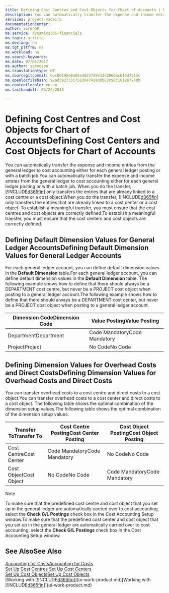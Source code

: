 ```yaml
---
title: Defining Cost Centres and Cost Objects for Chart of Accounts | Microsoft Docs
description: You can automatically transfer the expense and income entries from the general ledger to cost accounting either for each general ledger posting or with a batch job. When you do the transfer, the system only transfers the entries that are already linked to a cost centre or a cost object. To establish a meaningful transfer, you must ensure that the cost centres and cost objects are correctly defined.
services: project-madeira
documentationcenter: 
author: SorenGP
ms.service: dynamics365-financials
ms.topic: article
ms.devlang: na
ms.tgt_pltfrm: na
ms.workload: na
ms.search.keywords: 
ms.date: 07/01/2017
ms.author: sgroespe
ms.translationtype: HT
ms.sourcegitcommit: bec0619be0a65e3625759e13d2866ac615d7513c
ms.openlocfilehash: 92ad393733c758304743ec0b63c98c1612e7240b
ms.contentlocale: en-au
ms.lasthandoff: 03/22/2018

---
```

# <a name="defining-cost-centers-and-cost-objects-for-chart-of-accounts"></a><span data-ttu-id="2914c-105">Defining Cost Centres and Cost Objects for Chart of Accounts</span><span class="sxs-lookup"><span data-stu-id="2914c-105">Defining Cost Centers and Cost Objects for Chart of Accounts</span></span>
<span data-ttu-id="2914c-106">You can automatically transfer the expense and income entries from the general ledger to cost accounting either for each general ledger posting or with a batch job.</span><span class="sxs-lookup"><span data-stu-id="2914c-106">You can automatically transfer the expense and income entries from the general ledger to cost accounting either for each general ledger posting or with a batch job.</span></span> <span data-ttu-id="2914c-107">When you do the transfer, [!INCLUDE[d365fin](includes/d365fin_md.md)] only transfers the entries that are already linked to a cost centre or a cost object.</span><span class="sxs-lookup"><span data-stu-id="2914c-107">When you do the transfer, [!INCLUDE[d365fin](includes/d365fin_md.md)] only transfers the entries that are already linked to a cost center or a cost object.</span></span> <span data-ttu-id="2914c-108">To establish a meaningful transfer, you must ensure that the cost centres and cost objects are correctly defined.</span><span class="sxs-lookup"><span data-stu-id="2914c-108">To establish a meaningful transfer, you must ensure that the cost centers and cost objects are correctly defined.</span></span>  

## <a name="defining-default-dimension-values-for-general-ledger-accounts"></a><span data-ttu-id="2914c-109">Defining Default Dimension Values for General Ledger Accounts</span><span class="sxs-lookup"><span data-stu-id="2914c-109">Defining Default Dimension Values for General Ledger Accounts</span></span>  
<span data-ttu-id="2914c-110">For each general ledger account, you can define default dimension values in the **Default Dimension** table.</span><span class="sxs-lookup"><span data-stu-id="2914c-110">For each general ledger account, you can define default dimension values in the **Default Dimension** table.</span></span> <span data-ttu-id="2914c-111">The following example shows how to define that there should always be a DEPARTMENT cost centre, but never be a PROJECT cost object when posting to a general ledger account.</span><span class="sxs-lookup"><span data-stu-id="2914c-111">The following example shows how to define that there should always be a DEPARTMENT cost center, but never be a PROJECT cost object when posting to a general ledger account.</span></span>  

|<span data-ttu-id="2914c-112">**Dimension Code**</span><span class="sxs-lookup"><span data-stu-id="2914c-112">**Dimension Code**</span></span>|<span data-ttu-id="2914c-113">**Value Posting**</span><span class="sxs-lookup"><span data-stu-id="2914c-113">**Value Posting**</span></span>|  
|------------------------------------------|-----------------------------------------|  
|<span data-ttu-id="2914c-114">Department</span><span class="sxs-lookup"><span data-stu-id="2914c-114">Department</span></span>|<span data-ttu-id="2914c-115">Code Mandatory</span><span class="sxs-lookup"><span data-stu-id="2914c-115">Code Mandatory</span></span>|  
|<span data-ttu-id="2914c-116">Project</span><span class="sxs-lookup"><span data-stu-id="2914c-116">Project</span></span>|<span data-ttu-id="2914c-117">No Code</span><span class="sxs-lookup"><span data-stu-id="2914c-117">No Code</span></span>|  

## <a name="defining-dimension-values-for-overhead-costs-and-direct-costs"></a><span data-ttu-id="2914c-118">Defining Dimension Values for Overhead Costs and Direct Costs</span><span class="sxs-lookup"><span data-stu-id="2914c-118">Defining Dimension Values for Overhead Costs and Direct Costs</span></span>  
 <span data-ttu-id="2914c-119">You can transfer overhead costs to a cost centre and direct costs to a cost object.</span><span class="sxs-lookup"><span data-stu-id="2914c-119">You can transfer overhead costs to a cost center and direct costs to a cost object.</span></span> <span data-ttu-id="2914c-120">The following table shows the optimal combination of the dimension setup values.</span><span class="sxs-lookup"><span data-stu-id="2914c-120">The following table shows the optimal combination of the dimension setup values.</span></span>  

|<span data-ttu-id="2914c-121">Transfer To</span><span class="sxs-lookup"><span data-stu-id="2914c-121">Transfer To</span></span>|<span data-ttu-id="2914c-122">Cost Centre Posting</span><span class="sxs-lookup"><span data-stu-id="2914c-122">Cost Center Posting</span></span>|<span data-ttu-id="2914c-123">Cost Object Posting</span><span class="sxs-lookup"><span data-stu-id="2914c-123">Cost Object Posting</span></span>|  
|-----------------|-------------------------|-------------------------|  
|<span data-ttu-id="2914c-124">Cost Centre</span><span class="sxs-lookup"><span data-stu-id="2914c-124">Cost Center</span></span>|<span data-ttu-id="2914c-125">Code Mandatory</span><span class="sxs-lookup"><span data-stu-id="2914c-125">Code Mandatory</span></span>|<span data-ttu-id="2914c-126">No Code</span><span class="sxs-lookup"><span data-stu-id="2914c-126">No Code</span></span>|  
|<span data-ttu-id="2914c-127">Cost Object</span><span class="sxs-lookup"><span data-stu-id="2914c-127">Cost Object</span></span>|<span data-ttu-id="2914c-128">No Code</span><span class="sxs-lookup"><span data-stu-id="2914c-128">No Code</span></span>|<span data-ttu-id="2914c-129">Code Mandatory</span><span class="sxs-lookup"><span data-stu-id="2914c-129">Code Mandatory</span></span>|  

> [!NOTE]  
>  <span data-ttu-id="2914c-130">To make sure that the predefined cost centre and cost object that you set up in the general ledger are automatically carried over to cost accounting, select the **Check G/L Postings** check box in the Cost Accounting Setup window.</span><span class="sxs-lookup"><span data-stu-id="2914c-130">To make sure that the predefined cost center and cost object that you set up in the general ledger are automatically carried over to cost accounting, select the **Check G/L Postings** check box in the Cost Accounting Setup window.</span></span>  

## <a name="see-also"></a><span data-ttu-id="2914c-131">See Also</span><span class="sxs-lookup"><span data-stu-id="2914c-131">See Also</span></span>  
[<span data-ttu-id="2914c-132">Accounting for Costs</span><span class="sxs-lookup"><span data-stu-id="2914c-132">Accounting for Costs</span></span>](finance-manage-cost-accounting.md)  
<span data-ttu-id="2914c-133">[Set Up Cost Centres](finance-how-to-set-up-cost-centers.md) </span><span class="sxs-lookup"><span data-stu-id="2914c-133">[Set Up Cost Centers](finance-how-to-set-up-cost-centers.md) </span></span>  
[<span data-ttu-id="2914c-134">Set Up Cost Objects</span><span class="sxs-lookup"><span data-stu-id="2914c-134">Set Up Cost Objects</span></span>](finance-how-to-set-up-cost-objects.md)  
<span data-ttu-id="2914c-135">[Working with [!INCLUDE[d365fin](includes/d365fin_md.md)]](ui-work-product.md)</span><span class="sxs-lookup"><span data-stu-id="2914c-135">[Working with [!INCLUDE[d365fin](includes/d365fin_md.md)]](ui-work-product.md)</span></span>

